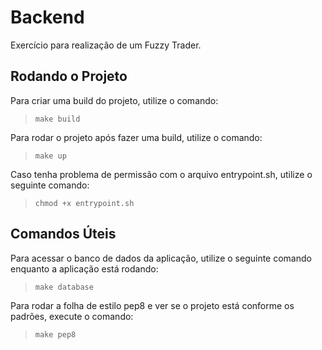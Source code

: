 # Backend

Exercício para realização de um Fuzzy Trader.

## Rodando o Projeto

Para criar uma build do projeto, utilize o comando:

> ```make build```

Para rodar o projeto após fazer uma build, utilize o comando:

> ```make up```

Caso tenha problema de permissão com o arquivo entrypoint.sh, utilize o seguinte comando:

> ```chmod +x entrypoint.sh```

## Comandos Úteis

Para acessar o banco de dados da aplicação, utilize o seguinte comando enquanto a aplicação está rodando:

> ```make database```

Para rodar a folha de estilo pep8 e ver se o projeto está conforme os padrões, execute o comando:

> ```make pep8```